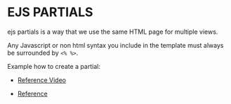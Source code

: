 
# EJS PARTIALS


ejs partials is a way that we use the same HTML page for multiple views.

Any Javascript or non html syntax you include in the template must always be
surrounded by ``` <% %> ```.

Example how to create a partial:

    













* [Reference Video](https://www.youtube.com/watch?v=3_xEEH4fTEk&t=0s&index=7&list=PL7sCSgsRZ-slYARh3YJIqPGZqtGVqZRGt)


* [Reference](https://medium.com/@henslejoseph/ejs-partials-f6f102cb7433)